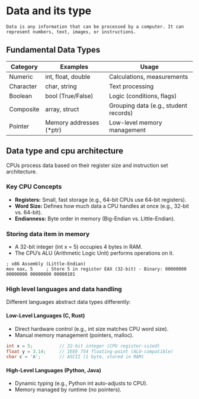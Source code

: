 # Data and its type

    Data is any information that can be processed by a computer. It can represent numbers, text, images, or instructions.

## Fundamental Data Types
|Category|	Examples|	Usage|
---------|----------|--------|
|Numeric|	int, float, double|	Calculations, measurements
|Character|	char, string|	Text processing
|Boolean|	bool (True/False)|	Logic (conditions, flags)
|Composite|	array, struct|	Grouping data (e.g., student records)
|Pointer|	Memory addresses (*ptr)|	Low-level memory management

## Data type and cpu architecture

CPUs process data based on their register size and instruction set architecture.

### Key CPU Concepts
* **Registers:** Small, fast storage (e.g., 64-bit CPUs use 64-bit registers).
* **Word Size:** Defines how much data a CPU handles at once (e.g., 32-bit vs. 64-bit).
* **Endianness:** Byte order in memory (Big-Endian vs. Little-Endian).

### Storing data item in memory

* A 32-bit integer (int x = 5) occupies 4 bytes in RAM.
* The CPU’s ALU (Arithmetic Logic Unit) performs operations on it.

```assembly
; x86 Assembly (Little-Endian)
mov eax, 5     ; Store 5 in register EAX (32-bit) - Binary: 00000000 00000000 00000000 00000101
```
### High level languages and data handling

Different languages abstract data types differently:

#### Low-Level Languages (C, Rust)
* Direct hardware control (e.g., int size matches CPU word size).
* Manual memory management (pointers, malloc).

```c
int x = 5;          // 32-bit integer (CPU register-sized)
float y = 3.14;     // IEEE 754 floating-point (ALU-compatible)
char c = 'A';       // ASCII (1 byte, stored in RAM)
```

#### High-Level Languages (Python, Java)

* Dynamic typing (e.g., Python int auto-adjusts to CPU).
* Memory managed by runtime (no pointers).

